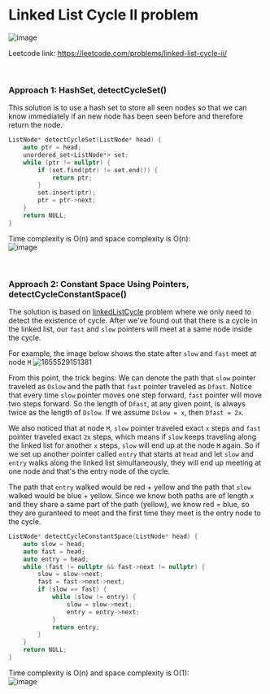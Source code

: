 # Linked List Cycle II problem
![image](https://user-images.githubusercontent.com/25105806/174423541-71ba9736-96b5-4ae2-8bbb-d557021ddd5b.png)


Leetcode link: https://leetcode.com/problems/linked-list-cycle-ii/

<br />

### Approach 1: HashSet, detectCycleSet()

This solution is to use a hash set to store all seen nodes so that we can know immediately if an new node has been seen before and therefore return the node.

```cpp
ListNode* detectCycleSet(ListNode* head) {
    auto ptr = head;
    unordered_set<ListNode*> set;
    while (ptr != nullptr) {
        if (set.find(ptr) != set.end()) {
            return ptr;
        }
        set.insert(ptr);
        ptr = ptr->next;
    }
    return NULL;
}
```

Time complexity is O(n) and space complexity is O(n):\
![image](https://user-images.githubusercontent.com/25105806/174423581-e57bf3ec-16ef-4514-b77c-a9277c4c3973.png)

<br />

### Approach 2: Constant Space Using Pointers, detectCycleConstantSpace()

The solution is based on [linkedListCycle](https://github.com/artisan1218/LeetCode-Solution/tree/main/linkedListCycle) problem where we only need to detect the existence of cycle. After we've found out that there is a cycle in the linked list, our `fast` and `slow` pointers will meet at a same node inside the cycle. 

For example, the image below shows the state after `slow` and `fast` meet at node `M`
![1655529151381](https://user-images.githubusercontent.com/25105806/174423816-670abf48-3e46-4863-98ee-4941647ac821.png)

From this point, the trick begins:
We can denote the path that `slow` pointer traveled as `Dslow` and the path that `fast` pointer traveled as `Dfast`. Notice that every time `slow` pointer moves one step forward, `fast` pointer will move two steps forward. So the length of `Dfast`, at any given point, is always twice as the length of `Dslow`. If we assume `Dslow = x`, then `Dfast = 2x`. 

We also noticed that at node `M`, `slow` pointer traveled exact `x` steps and `fast` pointer traveled exact `2x` steps, which means if `slow` keeps traveling along the linked list for another `x` steps, `slow` will end up at the node `M` again. So if we set up another pointer called `entry` that starts at `head` and let `slow` and `entry` walks along the linked list simultaneously, they will end up meeting at one node and that's the entry node of the cycle. 

The path that `entry` walked would be red + yellow and the path that `slow` walked would be blue + yellow. Since we know both paths are of length `x` and they share a same part of the path (yellow), we know red = blue, so they are guranteed to meet and the first time they meet is the entry node to the cycle.


```cpp
ListNode* detectCycleConstantSpace(ListNode* head) {
    auto slow = head;
    auto fast = head;
    auto entry = head;
    while (fast != nullptr && fast->next != nullptr) {
        slow = slow->next;
        fast = fast->next->next;
        if (slow == fast) {
            while (slow != entry) {
                slow = slow->next;
                entry = entry->next;
            }
            return entry;
        }
    }
    return NULL;
}
```

Time complexity is O(n) and space complexity is O(1):\
![image](https://user-images.githubusercontent.com/25105806/174424144-08c81736-bda4-473c-890f-b4bfb7b37a43.png)

